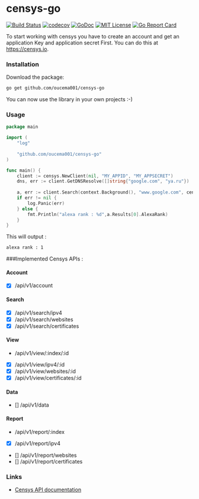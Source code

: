 # censys-go
[![Build Status](https://api.travis-ci.org/oucema001/censys-go.svg?branch=master)](https://travis-ci.org/oucema001/censys-go)
[![codecov](https://codecov.io/gh/oucema001/censys-go/branch/master/graph/badge.svg)](https://codecov.io/gh/oucema001/censys-go)
[![GoDoc](https://godoc.org/github.com/oucema001/censys-go/censys?status.svg)](https://godoc.org/github.com/oucema001/censys-go/censys)
[![MIT License](https://img.shields.io/badge/license-MIT-blue.svg?style=flat)](LICENSE)
[![Go Report Card](https://goreportcard.com/badge/github.com/oucema001/censys-go)](https://goreportcard.com/report/github.com/oucema001/censys-go)


To start working with censys you have to create an account and get an application Key and application secret First. You can do this at https://censys.io.

### Installation

Download the package:

```bash
go get github.com/oucema001/censys-go
```

You can now use the library in your own projects :-)

### Usage

```go
package main

import (
    "log"
    
    "github.com/oucema001/censys-go"
)

func main() {
    client := censys.NewClient(nil, "MY_APPID", "MY_APPSECRET")
    dns, err := client.GetDNSResolve([]string{"google.com", "ya.ru"})
    
    a, err := client.Search(context.Background(), "www.google.com", censys.WEBSITES)
	if err != nil {
		log.Panic(err)
    } else {
        fmt.Println("alexa rank : %d",a.Results[0].AlexaRank)
    }
}
```
This will output : 

```bash
alexa rank : 1
```

###Implemented Censys APIs : 

#### Account
- [x] /api/v1/account
#### Search
- [x] /api/v1/search/ipv4
- [x] /api/v1/search/websites
- [x] /api/v1/search/certificates
#### View
- /api/v1/view/:index/:id
- [x] /api/v1/view/ipv4/:id
- [x] /api/v1/view/websites/:id
- [x] /api/v1/view/certificates/:id
#### Data
- [] /api/v1/data
#### Report
- /api/v1/report/:index
- [x] /api/v1/report/ipv4
- [] /api/v1/report/websites
- [] /api/v1/report/certificates

### Links
* [Censys API documentation](https://censys.io/api/v1/docs/report)
